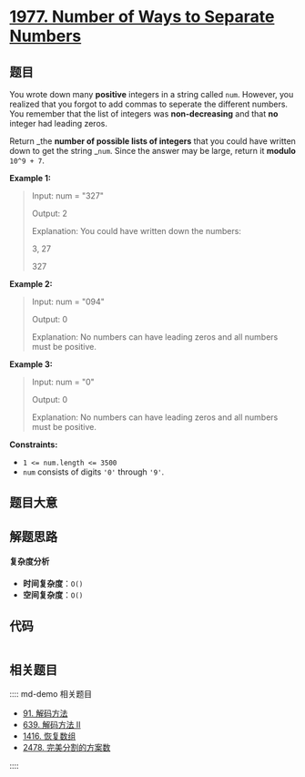 # [1977. Number of Ways to Separate Numbers](https://leetcode.com/problems/number-of-ways-to-separate-numbers/)

## 题目

You wrote down many **positive** integers in a string called `num`. However,
you realized that you forgot to add commas to seperate the different numbers.
You remember that the list of integers was **non-decreasing** and that **no**
integer had leading zeros.

Return _the **number of possible lists of integers** that you could have
written down to get the string _`num`. Since the answer may be large, return
it **modulo** `10^9 + 7`.

**Example 1:**

> Input: num = "327"
>
> Output: 2
>
> Explanation: You could have written down the numbers:
>
> 3, 27
>
> 327

**Example 2:**

> Input: num = "094"
>
> Output: 0
>
> Explanation: No numbers can have leading zeros and all numbers must be positive.

**Example 3:**

> Input: num = "0"
>
> Output: 0
>
> Explanation: No numbers can have leading zeros and all numbers must be positive.

**Constraints:**

- `1 <= num.length <= 3500`
- `num` consists of digits `'0'` through `'9'`.

## 题目大意

## 解题思路

#### 复杂度分析

- **时间复杂度**：`O()`
- **空间复杂度**：`O()`

## 代码

```javascript

```

## 相关题目

:::: md-demo 相关题目

- [91. 解码方法](https://leetcode.com/problems/decode-ways)
- [639. 解码方法 II](https://leetcode.com/problems/decode-ways-ii)
- [1416. 恢复数组](https://leetcode.com/problems/restore-the-array)
- [2478. 完美分割的方案数](https://leetcode.com/problems/number-of-beautiful-partitions)

::::
